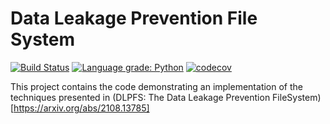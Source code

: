 # Data Leakage Prevention File System

[![Build Status](https://app.travis-ci.com/IBM/data-leakage-prevention-filesystem.svg?branch=main)](https://app.travis-ci.com/IBM/data-leakage-prevention-filesystem)
[![Language grade: Python](https://img.shields.io/lgtm/grade/python/g/IBM/data-leakage-prevention-filesystem.svg?logo=lgtm&logoWidth=18)](https://lgtm.com/projects/g/IBM/data-leakage-prevention-filesystem/context:python)
[![codecov](https://codecov.io/gh/IBM/data-leakage-prevention-filesystem/branch/main/graph/badge.svg)](https://codecov.io/gh/IBM/data-leakage-prevention-filesystem)

This project contains the code demonstrating an implementation of the techniques presented in (DLPFS: The Data Leakage Prevention
FileSystem)[https://arxiv.org/abs/2108.13785]

